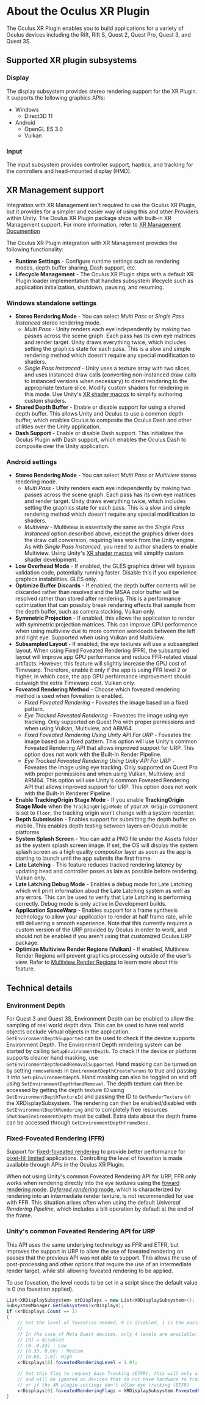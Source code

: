 # About the Oculus XR Plugin

The Oculus XR Plugin enables you to build applications for a variety of Oculus devices including the Rift, Rift S, Quest 2, Quest Pro, Quest 3, and Quest 3S.

## Supported XR plugin subsystems

### Display

The display subsystem provides stereo rendering support for the XR Plugin. It supports the following graphics APIs:

* Windows
    * Direct3D 11
* Android
    * OpenGL ES 3.0
    * Vulkan

### Input

The input subsystem provides controller support, haptics, and tracking for the controllers and head-mounted display (HMD).

## XR Management support

Integration with XR Management isn't required to use the Oculus XR Plugin, but it provides for a simpler and easier way of using this and other Providers within Unity. The Oculus XR Plugin package ships with built-in XR Management support. For more information, refer to [XR Management Documention](https://docs.unity3d.com/Packages/com.unity.xr.management@latest)

The Oculus XR Plugin integration with XR Management provides the following functionality:

* **Runtime Settings** - Configure runtime settings such as rendering modes, depth buffer sharing, Dash support, etc.
* **Lifecycle Management** - The Oculus XR Plugin ships with a default XR Plugin loader implementation that handles subsystem lifecycle such as application initialization, shutdown, pausing, and resuming.

### Windows standalone settings

* **Stereo Rendering Mode** - You can select *Multi Pass* or *Single Pass Instanced* stereo rendering mode.
    * *Multi Pass* - Unity renders each eye independently by making two passes across the scene graph. Each pass has its own eye matrices and render target. Unity draws everything twice, which includes setting the graphics state for each pass. This is a slow and simple rendering method which doesn't require any special modification to shaders.
    * *Single Pass Instanced* - Unity uses a texture array with two slices, and uses instanced draw calls (converting non-instanced draw calls to instanced versions when necessary) to direct rendering to the appropriate texture slice. Modify custom shaders for rendering in this mode. Use Unity's [XR shader macros](xref:SinglePassInstancing) to simplify authoring custom shaders.
* **Shared Depth Buffer** - Enable or disable support for using a shared depth buffer. This allows Unity and Oculus to use a common depth buffer, which enables Oculus to composite the Oculus Dash and other utilities over the Unity application.
* **Dash Support** - Enable or disable Dash support. This initializes the Oculus Plugin with Dash support, which enables the Oculus Dash to composite over the Unity application.

### Android settings

* **Stereo Rendering Mode** - You can select *Multi Pass* or *Multiview* stereo rendering mode.
    * *Multi Pass* - Unity renders each eye independently by making two passes across the scene graph. Each pass has its own eye matrices and render target. Unity draws everything twice, which includes setting the graphics state for each pass. This is a slow and simple rendering method which doesn't require any special modification to shaders.
    * *Multiview* - Multiview is essentially the same as the *Single Pass Instanced* option described above, except the graphics driver does the draw call conversion, requiring less work from the Unity engine. As with *Single Pass Instanced*, you need to author shaders to enable Multiview. Using Unity's [XR shader macros](xref:SinglePassInstancing) will simplify custom shader development.
* **Low Overhead Mode** - If enabled, the GLES graphics driver will bypass validation code, potentially running faster. Disable this if you experience graphics instabilities. GLES only.
* **Optimize Buffer Discards** - If enabled, the depth buffer contents will be discarded rather than resolved and the MSAA color buffer will be resolved rather than stored after rendering. This is a performance optimization that can possibly break rendering effects that sample from the depth buffer, such as camera stacking. Vulkan only.
* **Symmetric Projection** - If enabled, this allows the application to render with symmetric projection matrices. This can improve GPU performance when using multiview due to more common workloads between the left and right eye. Supported when using Vulkan and Multiview.
* **Subsampled Layout** - If enabled, the eye textures will use a subsampled layout. When using Fixed Foveated Rendering (FFR), the subsampled layout will improve app GPU performance and reduce FFR-related visual artifacts. However, this feature will slightly increase the GPU cost of Timewarp. Therefore, enable it only if the app is using FFR level 2 or higher, in which case, the app GPU performance improvement should outweigh the extra Timewarp cost. Vulkan only.
* **Foveated Rendering Method** - Choose which foveated rendering method is used when foveation is enabled.
    * *Fixed Foveated Rendering* - Foveates the image based on a fixed pattern.
    * *Eye Tracked Foveated Rendering* - Foveates the image using eye tracking. Only supported on Quest Pro with proper permissions and when using Vulkan, Multiview, and ARM64.
    * *Fixed Foveated Rendering Using Unity API For URP* - Foveates the image based on a fixed pattern. This option will use Unity's common Foveated Rendering API that allows improved support for URP. This option does not work with the Built-In Render Pipeline.
    * *Eye Tracked Foveated Rendering Using Unity API For URP* - Foveates the image using eye tracking. Only supported on Quest Pro with proper permissions and when using Vulkan, Multiview, and ARM64. This option will use Unity's common Foveated Rendering API that allows improved support for URP. This option does not work with the Built-In Renderer Pipeline.
* **Enable TrackingOrigin Stage Mode** - If you enable **TrackingOrigin Stage Mode** when the `TrackingOriginMode` of your `XR Origin` component is set to `Floor`, the tracking origin won’t change with a system recenter.
* **Depth Submission** - Enables support for submitting the depth buffer on mobile. This enables depth testing between layers on Oculus mobile platforms.
* **System Splash Screen** - You can add a PNG file under the Assets folder as the system splash screen image. If set, the OS will display the system splash screen as a high quality compositor layer as soon as the app is starting to launch until the app submits the first frame.
* **Late Latching** - This feature reduces tracked rendering latency by updating head and controller poses as late as possible before rendering. Vulkan only.
* **Late Latching Debug Mode** - Enables a debug mode for Late Latching which will print information about the Late Latching system as well as any errors. This can be used to verify that Late Latching is performing correctly. Debug mode is only active in Development builds.
* **Application SpaceWarp** - Enables support for a frame synthesis technology to allow your application to render at half frame rate, while still delivering a smooth experience. Note that this currently requires a custom version of the URP provided by Oculus in order to work, and should not be enabled if you aren't using that customized Oculus URP package.
* **Optimize Multiview Render Regions (Vulkan)** - If enabled, Multiview Render Regions will prevent graphics processing outside of the user’s view. Refer to [Multiview Render Regions](https://docs.unity3d.com/6000.1/Documentation/Manual/xr-multiview-render-regions.html) to learn more about this feature.

## Technical details

### Environment Depth

For Quest 3 and Quest 3S, Environment Depth can be enabled to allow the sampling of real world depth data. This can be used to have real world objects occlude virtual objects in the application. `GetEnvironmentDepthSupported` can be used to check if the device supports Environment Depth. The Environment Depth rendering system can be started by calling `SetupEnvironmentDepth`. To check if the device or platform supports cleaner hand masking, use `GetEnvironmentDepthHandRemovalSupported`. Hand masking can be turned on by setting `removeHands` in `EnvironmentDepthCreateParams` to true and passing it into `SetupEnvironmentDepth`. Hand masking can also be toggled on and off using `SetEnvironmentDepthHandRemoval`. The depth texture can then be accessed by getting the depth texture ID using `GetEnvironmentDepthTextureId` and passing the ID to `GetRenderTexture` on the XRDisplaySubsystem. The rendering can then be enabled/disabled with `SetEnvironmentDepthRendering` and to completely free resources `ShutdownEnvironmentDepth` must be called. Extra data about the depth frame can be accessed through `GetEnvironmentDepthFrameDesc`.

### Fixed-Foveated Rendering (FFR)

Support for [fixed-foveated rendering](https://developer.oculus.com/documentation/quest/latest/concepts/mobile-ffr/) to provide better performance for [pixel-fill limited](https://en.wikipedia.org/wiki/Fillrate) applications. Controlling the level of foveation is made available through APIs in the Oculus XR Plugin.

When not using Unity's common Foveated Rendering API for URP, FFR only works when rendering directly into the *eye textures* using the [foward rendering mode](https://docs.unity3d.com/Manual/RenderTech-ForwardRendering.html).  [*Deferred rendering* mode](https://docs.unity3d.com/Manual/RenderTech-DeferredShading.html), which is characterized by rendering into an intermediate render texture, is not recommended for use with FFR. This situation arises often when using the default *Universal Rendering Pipeline*, which includes a blit operation by default at the end of the frame.

### Unity's common Foveated Rendering API for URP

This API uses the same underlying technology as FFR and ETFR, but improves the support in URP to allow the use of foveated rendering on passes that the previous API was not able to support. This allows the use of post-processing and other options that require the use of an intermediate render target, while still allowing foveated rendering to be applied.

To use foveation, the level needs to be set in a script since the default value is 0 (no foveation applied).

```c#
List<XRDisplaySubsystem> xrDisplays = new List<XRDisplaySubsystem>();
SubsystemManager.GetSubsystems(xrDisplays);
if (xrDisplays.Count == 1)
{
    // Set the level of foveation needed, 0 is disabled, 1 is the maximum foveation
    //
    // In the case of Meta Quest devices, only 4 levels are available:
    // [0] = disabled
    // (0..0.33) : Low
    // [0.33, 0.66) : Medium
    // [0.66, 1.0]: High
    xrDisplays[0].foveatedRenderingLevel = 1.0f;

    // Set this flag to request Gaze Tracking (ETFR), this will only affect Quest Pro
    // and will be ignored on devices that do not have hardware to track eye movement
    // or if the XR plugin settings don't allow eye tracking (ETFR)
    xrDisplays[0].foveatedRenderingFlags = XRDisplaySubsystem.FoveatedRenderingFlags.GazeAllowed;
}
```
